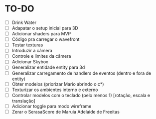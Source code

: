 # TO-DO

- [ ] Drink Water
- [ ] Adapatar o setup inicial para 3D
- [ ] Adicionar shaders para MVP
- [ ] Código pra carregar o wavefront
- [ ] Testar texturas
- [ ] Introduzir a câmera
- [ ] Controle e limites da câmera
- [ ] Adicionar Skybox
- [ ] Generalizar entidade entity para 3d
- [ ] Generalizar carregamento de handlers de eventos (dentro e fora de entity)
- [ ] Obter modelos (priorizar Mario abrindo o c*)
- [ ] Texturizar os ambientes interno e externo
- [ ] Controlar modelos com o teclado (pelo menos 1) [rotação, escala e translação]
- [ ] Adicionar toggle para modo wireframe
- [ ] Zerar o SerasaScore de Maruia Adelaide de Freeitas
